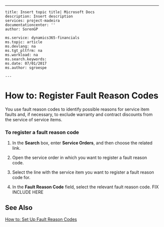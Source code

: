 ---
    title: Insert topic title| Microsoft Docs
    description: Insert description
    services: project-madeira
    documentationcenter: ''
    author: SorenGP

    ms.service: dynamics365-financials
    ms.topic: article
    ms.devlang: na
    ms.tgt_pltfrm: na
    ms.workload: na
    ms.search.keywords:
    ms.date: 07/01/2017
    ms.author: sgroespe

    ---
# How to: Register Fault Reason Codes
You use fault reason codes to identify possible reasons for service item faults and, if necessary, to exclude warranty and contract discounts from the service of service items.  
  
### To register a fault reason code  
  
1.  In the **Search** box, enter **Service Orders**, and then choose the related link.  
  
2.  Open the service order in which you want to register a fault reason code.  
  
3.  Select the line with the service item you want to register a fault reason code for.  
  
4.  In the **Fault Reason Code** field, select the relevant fault reason code. FIX INCLUDE HERE<!--[!INCLUDE[bp_choose_columns](../DesignAndEngineering/includes/bp_choose_columns_md.md)] -->  
  
## See Also  
 [How to: Set Up Fault Reason Codes](../Service/how-to-set-up-fault-reason-codes.md)